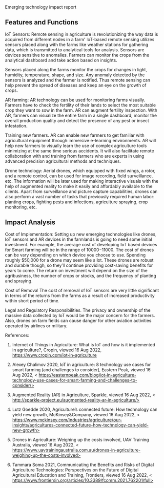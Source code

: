 Emerging technology impact report

## Features and Functions

IoT Sensors:
Remote sensing in agriculture is revolutionizing the way data is acquired from different nodes in a farm' IoT-based remote sensing utilizes sensors placed along with the farms like weather stations for gathering data, which is transmitted to analytical tools for analysis. Sensors are devices sensitive to anomalies. Farmers can monitor the crops from the analytical dashboard and take action based on insights.

Sensors placed along the farms monitor the crops for changes in light, humidity, temperature, shape, and size. Any anomaly detected by the sensors is analyzed and the farmer is notified. Thus remote sensing can help prevent the spread of diseases and keep an eye on the growth of crops.

AR farming:
AR technology can be used for monitoring farms visually. Farmers have to check the fertility of their lands to select the most suitable crop they want to sow in the farm. AR can augment fertility inspection. With AR, farmers can visualize the entire farm in a single dashboard, monitor the overall production quality and detect the presence of any pest or insect infestation.

Training new farmers. AR can enable new farmers to get familiar with agricultural equipment through immersive e-learning environments. AR will help new farmers to visually learn the use of complex agriculture tools minimizing at the same time serious accidents. It will also facilitate remote collaboration with and training from farmers who are experts in using advanced precision agricultural methods and techniques.

Drone technology:
Aerial drones, which equipped with fixed wings, a rotor, and a remote control, can be used for image recording, field surveillance, etc. The information will be later used for making interactive visuals with the help of augmented reality to make it easily and affordably available to the clients. Apart from surveillance and picture capture capabilities, drones can also perform a vast number of tasks that previously required human labor: planting crops, fighting pests and infections, agriculture spraying, crop monitoring, etc.

## Impact Analysis

Cost of Implementation:
Setting up new emerging technologies like drones, IoT sensors and AR devices in the farmlands is going to need some initial investment. For example, the average cost of developing IoT based devices for Smart farming will be in the range of $10000-$11000. The cost of drones can be vary depending on which device you choose to use. Spending roughly $50,000 for a drone may seem like a lot. These drones are robust and durable though, so they’ll continue providing cost-saving benefits for years to come. The return on investment will depend on the size of the agribusiness, the number of crops or stocks, and the frequency of planting and spraying.

Cost of Removal
The cost of removal of IoT sensors are very little significant in terms of the returns from the farms as a result of increased productivity within short period of time.

Legal and Regulatory Responsibilities.
The privacy and ownership of the massive data collected by IoT would be the major concern for the farmers. Also, drones on farm fields can cause danger for other aviation activities operated by airlines or military.

References:

1. Internet of Things in Agriculture: What is IoT and how is it implemented in agriculture?, Cropin, viewed 16 Aug 2022, <https://www.cropin.com/iot-in-agriculture>

2. Alexey Chalimov 2020, IoT in agriculture: 8 technology use cases for smart farming (and challenges to consider), Eastern Peak, viewed 16 Aug 2022, < https://easternpeak.com/blog/iot-in-agriculture-technology-use-cases-for-smart-farming-and-challenges-to-consider/>

3. Augmented Reality (AR) in Agriculture, Sparkle, viewed 16 Aug 2022, < http://sparkle-project.eu/augmented-reality-ar-in-agriculture/>

4. Lutz Goedde 2020, Agriculture’s connected future: How technology can yield new growth, McKinsey&Company, viewed 16 Aug 2022, < https://www.mckinsey.com/industries/agriculture/our-insights/agricultures-connected-future-how-technology-can-yield-new-growth>

5. Drones in Agriculture: Weighing up the costs involved, UAV Training Australia, viewed 16 Aug 2022, < https://www.uavtrainingaustralia.com.au/drones-in-agriculture-weighing-up-the-costs-involved>

6. Tammara Soma 2021, Communicating the Benefits and Risks of Digital Agriculture Technologies: Perspectives on the Future of Digital Agricultural Education and Training, Frontiers, viewed 16 Aug 2022, < https://www.frontiersin.org/articles/10.3389/fcomm.2021.762201/full>
